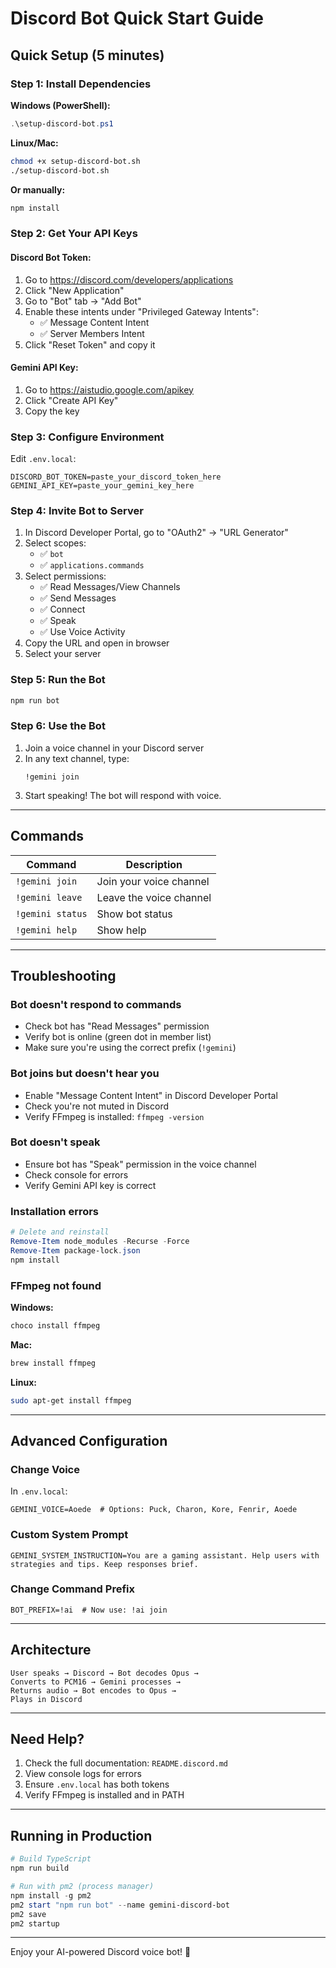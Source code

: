 # Discord Bot Quick Start Guide

## Quick Setup (5 minutes)

### Step 1: Install Dependencies

**Windows (PowerShell):**
```powershell
.\setup-discord-bot.ps1
```

**Linux/Mac:**
```bash
chmod +x setup-discord-bot.sh
./setup-discord-bot.sh
```

**Or manually:**
```powershell
npm install
```

### Step 2: Get Your API Keys

#### Discord Bot Token:
1. Go to https://discord.com/developers/applications
2. Click "New Application"
3. Go to "Bot" tab → "Add Bot"
4. Enable these intents under "Privileged Gateway Intents":
   - ✅ Message Content Intent
   - ✅ Server Members Intent
5. Click "Reset Token" and copy it

#### Gemini API Key:
1. Go to https://aistudio.google.com/apikey
2. Click "Create API Key"
3. Copy the key

### Step 3: Configure Environment

Edit `.env.local`:
```env
DISCORD_BOT_TOKEN=paste_your_discord_token_here
GEMINI_API_KEY=paste_your_gemini_key_here
```

### Step 4: Invite Bot to Server

1. In Discord Developer Portal, go to "OAuth2" → "URL Generator"
2. Select scopes:
   - ✅ `bot`
   - ✅ `applications.commands`
3. Select permissions:
   - ✅ Read Messages/View Channels
   - ✅ Send Messages
   - ✅ Connect
   - ✅ Speak
   - ✅ Use Voice Activity
4. Copy the URL and open in browser
5. Select your server

### Step 5: Run the Bot

```powershell
npm run bot
```

### Step 6: Use the Bot

1. Join a voice channel in your Discord server
2. In any text channel, type:
   ```
   !gemini join
   ```
3. Start speaking! The bot will respond with voice.

---

## Commands

| Command | Description |
|---------|-------------|
| `!gemini join` | Join your voice channel |
| `!gemini leave` | Leave the voice channel |
| `!gemini status` | Show bot status |
| `!gemini help` | Show help |

---

## Troubleshooting

### Bot doesn't respond to commands
- Check bot has "Read Messages" permission
- Verify bot is online (green dot in member list)
- Make sure you're using the correct prefix (`!gemini`)

### Bot joins but doesn't hear you
- Enable "Message Content Intent" in Discord Developer Portal
- Check you're not muted in Discord
- Verify FFmpeg is installed: `ffmpeg -version`

### Bot doesn't speak
- Ensure bot has "Speak" permission in the voice channel
- Check console for errors
- Verify Gemini API key is correct

### Installation errors
```powershell
# Delete and reinstall
Remove-Item node_modules -Recurse -Force
Remove-Item package-lock.json
npm install
```

### FFmpeg not found
**Windows:**
```powershell
choco install ffmpeg
```

**Mac:**
```bash
brew install ffmpeg
```

**Linux:**
```bash
sudo apt-get install ffmpeg
```

---

## Advanced Configuration

### Change Voice
In `.env.local`:
```env
GEMINI_VOICE=Aoede  # Options: Puck, Charon, Kore, Fenrir, Aoede
```

### Custom System Prompt
```env
GEMINI_SYSTEM_INSTRUCTION=You are a gaming assistant. Help users with strategies and tips. Keep responses brief.
```

### Change Command Prefix
```env
BOT_PREFIX=!ai  # Now use: !ai join
```

---

## Architecture

```
User speaks → Discord → Bot decodes Opus → 
Converts to PCM16 → Gemini processes → 
Returns audio → Bot encodes to Opus → 
Plays in Discord
```

---

## Need Help?

1. Check the full documentation: `README.discord.md`
2. View console logs for errors
3. Ensure `.env.local` has both tokens
4. Verify FFmpeg is installed and in PATH

---

## Running in Production

```powershell
# Build TypeScript
npm run build

# Run with pm2 (process manager)
npm install -g pm2
pm2 start "npm run bot" --name gemini-discord-bot
pm2 save
pm2 startup
```

---

Enjoy your AI-powered Discord voice bot! 🎉

